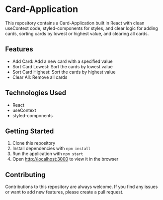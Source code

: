 # Card-Application

This repository contains a Card-Application built in React with clean useContext code, styled-components for styles, and clear logic for adding cards, sorting cards by lowest or highest value, and clearing all cards.

## Features

- Add Card: Add a new card with a specified value
- Sort Card Lowest: Sort the cards by lowest value
- Sort Card Highest: Sort the cards by highest value
- Clear All: Remove all cards

## Technologies Used

- React
- useContext
- styled-components

## Getting Started

1. Clone this repository
2. Install dependencies with `npm install`
3. Run the application with `npm start`
4. Open [http://localhost:3000](http://localhost:3000) to view it in the browser

## Contributing

Contributions to this repository are always welcome. If you find any issues or want to add new features, please create a pull request.
